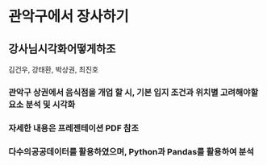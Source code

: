 # 관악구에서 장사하기
## 강사님시각화어떻게하조
김건우, 강태환, 박상권, 최진호


### 관악구 상권에서 음식점을 개업 할 시, 기본 입지 조건과 위치별 고려해야할 요소 분석 및 시각화


### 자세한 내용은 프레젠테이션 PDF 참조


### 다수의공공데이터를 활용하였으며, Python과 Pandas를 활용하여 분석
